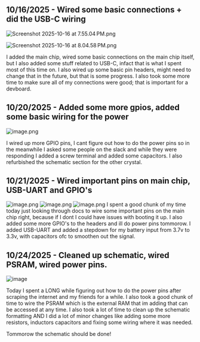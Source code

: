 <!--
  ===================    !!READ THIS NOTICE!!   ====================
  DO NOT edit this file manually. Your changes WILL BE OVERWRITTEN!
  This journal is auto generated and updated by Hack Club Blueprint.
  To edit this file, please edit your journal entries on Blueprint.
  ==================================================================
-->

## 10/16/2025 - Wired some basic connections + did the USB-C wiring  

![Screenshot 2025-10-16 at 7.55.04 PM.png](https://blueprint.hackclub.com/user-attachments/blobs/proxy/eyJfcmFpbHMiOnsiZGF0YSI6MjU2NywicHVyIjoiYmxvYl9pZCJ9fQ==--2b3719bdfaca72d922440885e738d19557547de8/Screenshot%202025-10-16%20at%207.55.04%E2%80%AFPM.png)

![Screenshot 2025-10-16 at 8.04.58 PM.png](https://blueprint.hackclub.com/user-attachments/blobs/proxy/eyJfcmFpbHMiOnsiZGF0YSI6MjU2OCwicHVyIjoiYmxvYl9pZCJ9fQ==--a6dbe850da535041a0b373fac81d0f91348f0281/Screenshot%202025-10-16%20at%208.04.58%E2%80%AFPM.png)

I added the main chip, wired some basic connections on the main chip itself, but I also added some stuff related to USB-C, infact that is what I spent most of this time on. I also wired up some basic pin headers, might need to change that in the future, but that is some progress. I also took some more time to make sure all of my connections were good; that is important for a devboard.  

## 10/20/2025 - Added some more gpios, added some basic wiring for the power  

![image.png](https://blueprint.hackclub.com/user-attachments/blobs/proxy/eyJfcmFpbHMiOnsiZGF0YSI6MzkxNiwicHVyIjoiYmxvYl9pZCJ9fQ==--40899f77e1dd0092bc93c6665d99b5659285cc80/image.png)

I wired up more GPIO pins, I cant figure out how to do the power pins so in the meanwhile I asked some people on the slack and while they were responding I added a screw terminal and added some capacitors. I also refurbished the schematic section for the other crystal.  

## 10/21/2025 - Wired important pins on main chip, USB-UART and GPIO's  

![image.png](https://blueprint.hackclub.com/user-attachments/blobs/proxy/eyJfcmFpbHMiOnsiZGF0YSI6NDMzNywicHVyIjoiYmxvYl9pZCJ9fQ==--9c8e1c72d0d26a1cf969aa12cd524b853a92794d/image.png)
![image.png](https://blueprint.hackclub.com/user-attachments/blobs/proxy/eyJfcmFpbHMiOnsiZGF0YSI6NDMzOCwicHVyIjoiYmxvYl9pZCJ9fQ==--d0acbcaaa2f5cbb2eb109eaf96fe0bca97dfc014/image.png)
![image.png](https://blueprint.hackclub.com/user-attachments/blobs/proxy/eyJfcmFpbHMiOnsiZGF0YSI6NDMzOSwicHVyIjoiYmxvYl9pZCJ9fQ==--9d6299d3917377ecc3e1e88aaed9d6d1aa28ab03/image.png)
I spent a good chunk of my time today just looking through docs to wire some important pins on the main chip right, because if I dont I could have issues with booting it up. I also added some more GPIO's to the headers and ill do power pins tommorow. I added USB-UART and added a stepdown for my battery input from 3.7v to 3.3v, with capacitors ofc to smoothen out the signal.  

## 10/24/2025 - Cleaned up schematic, wired PSRAM, wired power pins.  

![image](https://blueprint.hackclub.com/user-attachments/blobs/proxy/eyJfcmFpbHMiOnsiZGF0YSI6NTM3MCwicHVyIjoiYmxvYl9pZCJ9fQ==--4e9ca8296bb088b4745f79cf6fa21dc1b041fcb0/image.png)

Today I spent a LONG while figuring out how to do the power pins after scraping the internet and my friends for a while. I also took a good chunk of time to wire the PSRAM which is the external RAM that im adding that can be accessed at any time. I also took a lot of time to clean up the schematic formatting AND I did a lot of minor changes like adding some more resistors, inductors capacitors and fixing some wiring where it was needed.

Tommorow the schematic should be done!  


